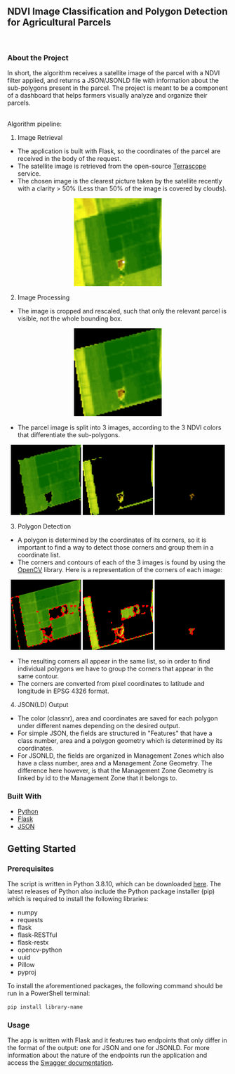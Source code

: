 <!-- ABOUT THE PROJECT -->
## NDVI Image Classification and Polygon Detection for Agricultural Parcels

<br/>

### About the Project


In short, the algorithm receives a satellite image of the parcel with a NDVI filter applied, and returns a JSON/JSONLD file with information about
the sub-polygons present in the parcel.
The project is meant to be a component of a dashboard that helps farmers visually analyze and organize their parcels.

<br />
Algorithm pipeline:

1. Image Retrieval
- The application is built with Flask, so the coordinates of the parcel are received in the body of the request.
- The satellite image is retrieved from the open-source [Terrascope](https://terrascope.be/en) service.
- The chosen image is the clearest picture taken by the satellite recently with a clarity > 50% (Less than 50% of the image is covered by clouds).
<p align="center">
  <a>
    <img src="Imagini/Imagine.png" alt="Initial image" width="200" height="200">
  </a>
</p>


2. Image Processing
- The image is cropped and rescaled, such that only the relevant parcel is visible, not the whole bounding box.
<p align="center">
  <a>
    <img src="Imagini/dst.png" alt="Cropped image" width="200" height="200">
  </a>
</p>

- The parcel image is split into 3 images, according to the 3 NDVI colors that differentiate the sub-polygons.

<p align="center">
  <a>
    <img src="Imagini/green.png" alt="Green mask" width="160" height="160">
  </a>
  <a>
    <img src="Imagini/yellow.png" alt="Yellow mask" width="160" height="160">
  </a>
  <a>
    <img src="Imagini/brown.png" alt="Brown mask" width="160" height="160">
  </a>
</p>


3. Polygon Detection
- A polygon is determined by the coordinates of its corners, so it is important to find a way to detect those corners and group them in a coordinate list.
- The corners and contours of each of the 3 images is found by using the [OpenCV](https://opencv.org/) library. Here is a representation of the corners of each image:
<p align="center">
  <a>
    <img src="Imagini/greenpoints.png" alt="Green mask" width="160" height="160">
  </a>
  <a>
    <img src="Imagini/yellowpoints.png" alt="Yellow mask" width="160" height="160">
  </a>
  <a>
    <img src="Imagini/brownpoints.png" alt="Brown mask" width="160" height="160">
  </a>
</p>

- The resulting corners all appear in the same list, so in order to find individual polygons we have to group the corners that appear in the same contour.
- The corners are converted from pixel coordinates to latitude and longitude in EPSG 4326 format.


4. JSON(LD) Output
- The color (classnr), area and coordinates are saved for each polygon under different names depending on the desired output.
- For simple JSON, the fields are structured in "Features" that have a class number, area and a polygon geometry which is determined by its coordinates.
- For JSONLD, the fields are organized in Management Zones which also have a class number, area and a Management Zone Geometry. The difference here however, is that the Management Zone Geometry is linked by id to the Management Zone that it belongs to. 

### Built With

* [Python](https://www.python.org/)
* [Flask](https://palletsprojects.com/p/flask/)
* [JSON](https://www.json.org/json-en.html)


<!-- GETTING STARTED -->
## Getting Started


### Prerequisites

The script is written in Python 3.8.10, which can be downloaded [here](https://www.python.org/downloads/).
The latest releases of Python also include the Python package installer (pip) which is required to install the
following libraries:

* numpy
* requests
* flask
* flask-RESTful
* flask-restx
* opencv-python
* uuid
* Pillow
* pyproj

To install the aforementioned packages, the following command should be run in a PowerShell terminal:

  ```sh
  pip install library-name
  ```

### Usage

The app is written with Flask and it features two endpoints that only differ in the format of the output: one for JSON and one for JSONLD. For more information about the nature of the endpoints run the application and access the [Swagger documentation](http://127.0.0.1:5000/).


